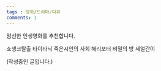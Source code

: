 ```yaml
---
tags : 영화/드라마/다큐
comments: 1
---
```


엄선한 인생영화를 추천합니다.   

쇼생크탈출
타이타닉
죽은시인의 사회
해리포터 비밀의 방
세얼간이

(작성중인 글입니다.)